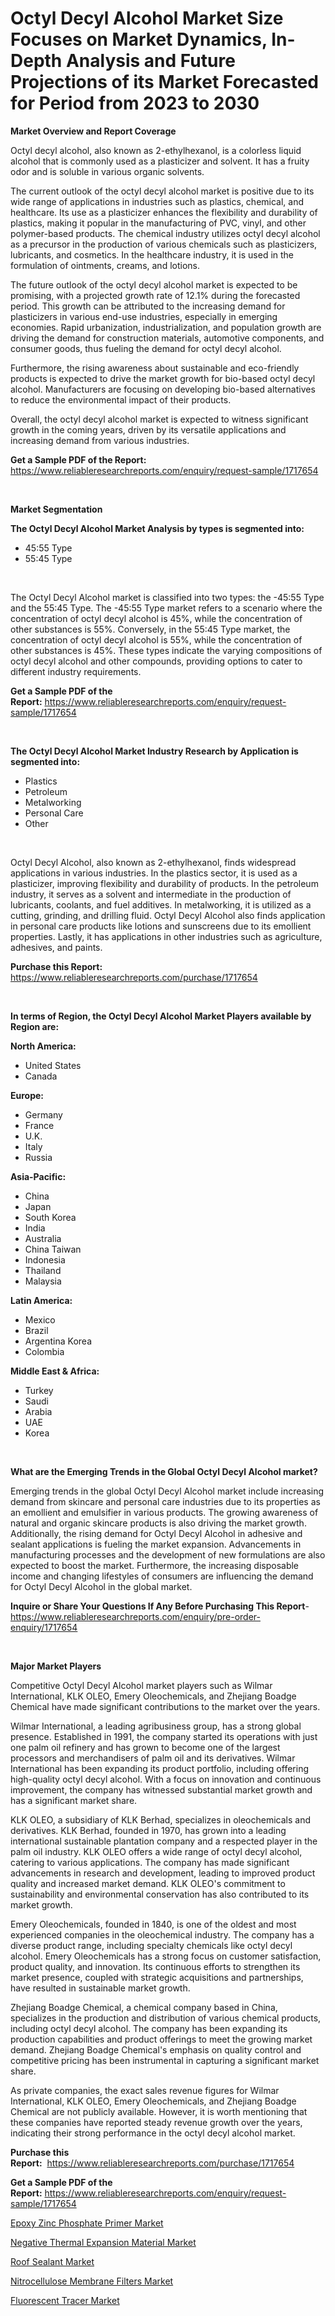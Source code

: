 <p><h1>Octyl Decyl Alcohol Market Size Focuses on Market Dynamics, In-Depth Analysis and Future Projections of its Market Forecasted for Period from 2023 to 2030</h1></p><p><strong>Market Overview and Report Coverage</strong></p>
<p><p>Octyl decyl alcohol, also known as 2-ethylhexanol, is a colorless liquid alcohol that is commonly used as a plasticizer and solvent. It has a fruity odor and is soluble in various organic solvents.</p><p>The current outlook of the octyl decyl alcohol market is positive due to its wide range of applications in industries such as plastics, chemical, and healthcare. Its use as a plasticizer enhances the flexibility and durability of plastics, making it popular in the manufacturing of PVC, vinyl, and other polymer-based products. The chemical industry utilizes octyl decyl alcohol as a precursor in the production of various chemicals such as plasticizers, lubricants, and cosmetics. In the healthcare industry, it is used in the formulation of ointments, creams, and lotions.</p><p>The future outlook of the octyl decyl alcohol market is expected to be promising, with a projected growth rate of 12.1% during the forecasted period. This growth can be attributed to the increasing demand for plasticizers in various end-use industries, especially in emerging economies. Rapid urbanization, industrialization, and population growth are driving the demand for construction materials, automotive components, and consumer goods, thus fueling the demand for octyl decyl alcohol.</p><p>Furthermore, the rising awareness about sustainable and eco-friendly products is expected to drive the market growth for bio-based octyl decyl alcohol. Manufacturers are focusing on developing bio-based alternatives to reduce the environmental impact of their products.</p><p>Overall, the octyl decyl alcohol market is expected to witness significant growth in the coming years, driven by its versatile applications and increasing demand from various industries.</p></p>
<p><strong>Get a Sample PDF of the Report:</strong> <a href="https://www.reliableresearchreports.com/enquiry/request-sample/1717654">https://www.reliableresearchreports.com/enquiry/request-sample/1717654</a></p>
<p>&nbsp;</p>
<p><strong>Market Segmentation</strong></p>
<p><strong>The Octyl Decyl Alcohol Market Analysis by types is segmented into:</strong></p>
<p><ul><li>45:55 Type</li><li>55:45 Type</li></ul></p>
<p>&nbsp;</p>
<p><p>The Octyl Decyl Alcohol market is classified into two types: the -45:55 Type and the 55:45 Type. The -45:55 Type market refers to a scenario where the concentration of octyl decyl alcohol is 45%, while the concentration of other substances is 55%. Conversely, in the 55:45 Type market, the concentration of octyl decyl alcohol is 55%, while the concentration of other substances is 45%. These types indicate the varying compositions of octyl decyl alcohol and other compounds, providing options to cater to different industry requirements.</p></p>
<p><strong>Get a Sample PDF of the Report:</strong>&nbsp;<a href="https://www.reliableresearchreports.com/enquiry/request-sample/1717654">https://www.reliableresearchreports.com/enquiry/request-sample/1717654</a></p>
<p>&nbsp;</p>
<p><strong>The Octyl Decyl Alcohol Market Industry Research by Application is segmented into:</strong></p>
<p><ul><li>Plastics</li><li>Petroleum</li><li>Metalworking</li><li>Personal Care</li><li>Other</li></ul></p>
<p>&nbsp;</p>
<p><p>Octyl Decyl Alcohol, also known as 2-ethylhexanol, finds widespread applications in various industries. In the plastics sector, it is used as a plasticizer, improving flexibility and durability of products. In the petroleum industry, it serves as a solvent and intermediate in the production of lubricants, coolants, and fuel additives. In metalworking, it is utilized as a cutting, grinding, and drilling fluid. Octyl Decyl Alcohol also finds application in personal care products like lotions and sunscreens due to its emollient properties. Lastly, it has applications in other industries such as agriculture, adhesives, and paints.</p></p>
<p><strong>Purchase this Report:</strong>&nbsp; <a href="https://www.reliableresearchreports.com/purchase/1717654">https://www.reliableresearchreports.com/purchase/1717654</a></p>
<p>&nbsp;</p>
<p><strong>In terms of Region, the Octyl Decyl Alcohol Market Players available by Region are:</strong></p>
<p>
    <p> <strong> North America: </strong>
        <ul>
            <li>United States</li>
            <li>Canada</li>
        </ul>
        </p> 
    <p> <strong> Europe: </strong>
        <ul>
            <li>Germany</li>
            <li>France</li>
            <li>U.K.</li>
            <li>Italy</li>
            <li>Russia</li>
        </ul>
        </p> 
    <p> <strong> Asia-Pacific: </strong>
        <ul>
            <li>China</li>
            <li>Japan</li>
            <li>South Korea</li>
            <li>India</li>
            <li>Australia</li>
            <li>China Taiwan</li>
            <li>Indonesia</li>
            <li>Thailand</li>
            <li>Malaysia</li>
        </ul>
        </p> 
    <p> <strong> Latin America: </strong>
        <ul>
            <li>Mexico</li>
            <li>Brazil</li>
            <li>Argentina Korea</li>
            <li>Colombia</li>
        </ul>
        </p> 
    <p> <strong> Middle East & Africa: </strong>
        <ul>
            <li>Turkey</li>
            <li>Saudi</li>
            <li>Arabia</li>
            <li>UAE</li>
            <li>Korea</li>
        </ul>
    </p>
    </p>
<p>&nbsp;</p>
<p><strong>What are the Emerging Trends in the Global Octyl Decyl Alcohol market?</strong></p>
<p><p>Emerging trends in the global Octyl Decyl Alcohol market include increasing demand from skincare and personal care industries due to its properties as an emollient and emulsifier in various products. The growing awareness of natural and organic skincare products is also driving the market growth. Additionally, the rising demand for Octyl Decyl Alcohol in adhesive and sealant applications is fueling the market expansion. Advancements in manufacturing processes and the development of new formulations are also expected to boost the market. Furthermore, the increasing disposable income and changing lifestyles of consumers are influencing the demand for Octyl Decyl Alcohol in the global market.</p></p>
<p><strong>Inquire or Share Your Questions If Any Before Purchasing This Report</strong>- <a href="https://www.reliableresearchreports.com/enquiry/pre-order-enquiry/1717654">https://www.reliableresearchreports.com/enquiry/pre-order-enquiry/1717654</a></p>
<p>&nbsp;</p>
<p><strong>Major Market Players</strong></p>
<p><p>Competitive Octyl Decyl Alcohol market players such as Wilmar International, KLK OLEO, Emery Oleochemicals, and Zhejiang Boadge Chemical have made significant contributions to the market over the years.</p><p>Wilmar International, a leading agribusiness group, has a strong global presence. Established in 1991, the company started its operations with just one palm oil refinery and has grown to become one of the largest processors and merchandisers of palm oil and its derivatives. Wilmar International has been expanding its product portfolio, including offering high-quality octyl decyl alcohol. With a focus on innovation and continuous improvement, the company has witnessed substantial market growth and has a significant market share.</p><p>KLK OLEO, a subsidiary of KLK Berhad, specializes in oleochemicals and derivatives. KLK Berhad, founded in 1970, has grown into a leading international sustainable plantation company and a respected player in the palm oil industry. KLK OLEO offers a wide range of octyl decyl alcohol, catering to various applications. The company has made significant advancements in research and development, leading to improved product quality and increased market demand. KLK OLEO's commitment to sustainability and environmental conservation has also contributed to its market growth.</p><p>Emery Oleochemicals, founded in 1840, is one of the oldest and most experienced companies in the oleochemical industry. The company has a diverse product range, including specialty chemicals like octyl decyl alcohol. Emery Oleochemicals has a strong focus on customer satisfaction, product quality, and innovation. Its continuous efforts to strengthen its market presence, coupled with strategic acquisitions and partnerships, have resulted in sustainable market growth.</p><p>Zhejiang Boadge Chemical, a chemical company based in China, specializes in the production and distribution of various chemical products, including octyl decyl alcohol. The company has been expanding its production capabilities and product offerings to meet the growing market demand. Zhejiang Boadge Chemical's emphasis on quality control and competitive pricing has been instrumental in capturing a significant market share.</p><p>As private companies, the exact sales revenue figures for Wilmar International, KLK OLEO, Emery Oleochemicals, and Zhejiang Boadge Chemical are not publicly available. However, it is worth mentioning that these companies have reported steady revenue growth over the years, indicating their strong performance in the octyl decyl alcohol market.</p></p>
<p><strong>Purchase this Report:</strong>&nbsp;&nbsp;<a href="https://www.reliableresearchreports.com/purchase/1717654">https://www.reliableresearchreports.com/purchase/1717654</a></p>
<p></p>
<p><strong>Get a Sample PDF of the Report:</strong>&nbsp;<a href="https://www.reliableresearchreports.com/enquiry/request-sample/1717654">https://www.reliableresearchreports.com/enquiry/request-sample/1717654</a></p>
<p><p><a href="https://github.com/grishafomin4852/Market-Research-Report-List-1/blob/main/epoxy-zinc-phosphate-primer-market.md">Epoxy Zinc Phosphate Primer Market</a></p><p><a href="https://github.com/gulaimolin/Market-Research-Report-List-1/blob/main/negative-thermal-expansion-material-market.md">Negative Thermal Expansion Material Market</a></p><p><a href="https://github.com/abbypearson7765/Market-Research-Report-List-1/blob/main/roof-sealant-market.md">Roof Sealant Market</a></p><p><a href="https://github.com/ruslanpoljakovrd177/Market-Research-Report-List-1/blob/main/nitrocellulose-membrane-filters-market.md">Nitrocellulose Membrane Filters Market</a></p><p><a href="https://github.com/dziulagalemab/Market-Research-Report-List-1/blob/main/fluorescent-tracer-market.md">Fluorescent Tracer Market</a></p></p>